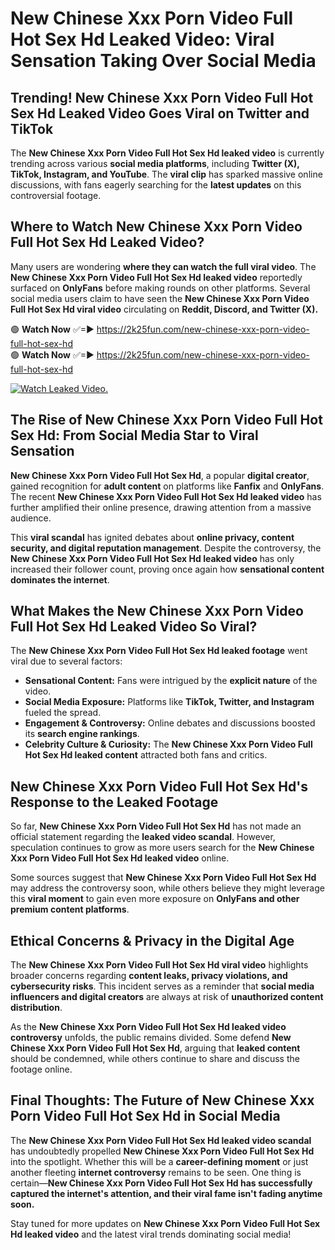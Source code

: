 # New Chinese Xxx Porn Video Full Hot Sex Hd Leaked Video: Viral Sensation Taking Over Social Media

## **Trending! New Chinese Xxx Porn Video Full Hot Sex Hd Leaked Video Goes Viral on Twitter and TikTok**
The **New Chinese Xxx Porn Video Full Hot Sex Hd leaked video** is currently trending across various **social media platforms**, including **Twitter (X), TikTok, Instagram, and YouTube**. The **viral clip** has sparked massive online discussions, with fans eagerly searching for the **latest updates** on this controversial footage.

## **Where to Watch New Chinese Xxx Porn Video Full Hot Sex Hd Leaked Video?**
Many users are wondering **where they can watch the full viral video**. The **New Chinese Xxx Porn Video Full Hot Sex Hd leaked video** reportedly surfaced on **OnlyFans** before making rounds on other platforms. Several social media users claim to have seen the **New Chinese Xxx Porn Video Full Hot Sex Hd viral video** circulating on **Reddit, Discord, and Twitter (X).**

🟢 **Watch Now** ✅=► https://2k25fun.com/new-chinese-xxx-porn-video-full-hot-sex-hd  
🟢 **Watch Now** ✅=► https://2k25fun.com/new-chinese-xxx-porn-video-full-hot-sex-hd  

[![Watch Leaked Video.](https://miro.medium.com/v2/resize:fit:828/format:webp/1*cilzJN44JGOrTw9NJCrNHA.gif "Watch Leaked Video")](https://2k25fun.com/new-chinese-xxx-porn-video-full-hot-sex-hd)

## **The Rise of New Chinese Xxx Porn Video Full Hot Sex Hd: From Social Media Star to Viral Sensation**
**New Chinese Xxx Porn Video Full Hot Sex Hd**, a popular **digital creator**, gained recognition for **adult content** on platforms like **Fanfix** and **OnlyFans**. The recent **New Chinese Xxx Porn Video Full Hot Sex Hd leaked video** has further amplified their online presence, drawing attention from a massive audience.

This **viral scandal** has ignited debates about **online privacy, content security, and digital reputation management**. Despite the controversy, the **New Chinese Xxx Porn Video Full Hot Sex Hd leaked video** has only increased their follower count, proving once again how **sensational content dominates the internet**.

## **What Makes the New Chinese Xxx Porn Video Full Hot Sex Hd Leaked Video So Viral?**
The **New Chinese Xxx Porn Video Full Hot Sex Hd leaked footage** went viral due to several factors:
- **Sensational Content:** Fans were intrigued by the **explicit nature** of the video.
- **Social Media Exposure:** Platforms like **TikTok, Twitter, and Instagram** fueled the spread.
- **Engagement & Controversy:** Online debates and discussions boosted its **search engine rankings**.
- **Celebrity Culture & Curiosity:** The **New Chinese Xxx Porn Video Full Hot Sex Hd leaked content** attracted both fans and critics.

## **New Chinese Xxx Porn Video Full Hot Sex Hd's Response to the Leaked Footage**
So far, **New Chinese Xxx Porn Video Full Hot Sex Hd** has not made an official statement regarding the **leaked video scandal**. However, speculation continues to grow as more users search for the **New Chinese Xxx Porn Video Full Hot Sex Hd leaked video** online.

Some sources suggest that **New Chinese Xxx Porn Video Full Hot Sex Hd** may address the controversy soon, while others believe they might leverage this **viral moment** to gain even more exposure on **OnlyFans and other premium content platforms**.

## **Ethical Concerns & Privacy in the Digital Age**
The **New Chinese Xxx Porn Video Full Hot Sex Hd viral video** highlights broader concerns regarding **content leaks, privacy violations, and cybersecurity risks**. This incident serves as a reminder that **social media influencers and digital creators** are always at risk of **unauthorized content distribution**.

As the **New Chinese Xxx Porn Video Full Hot Sex Hd leaked video controversy** unfolds, the public remains divided. Some defend **New Chinese Xxx Porn Video Full Hot Sex Hd**, arguing that **leaked content** should be condemned, while others continue to share and discuss the footage online.

## **Final Thoughts: The Future of New Chinese Xxx Porn Video Full Hot Sex Hd in Social Media**
The **New Chinese Xxx Porn Video Full Hot Sex Hd leaked video scandal** has undoubtedly propelled **New Chinese Xxx Porn Video Full Hot Sex Hd** into the spotlight. Whether this will be a **career-defining moment** or just another fleeting **internet controversy** remains to be seen. One thing is certain—**New Chinese Xxx Porn Video Full Hot Sex Hd has successfully captured the internet's attention, and their viral fame isn't fading anytime soon.**

Stay tuned for more updates on **New Chinese Xxx Porn Video Full Hot Sex Hd leaked video** and the latest viral trends dominating social media!
